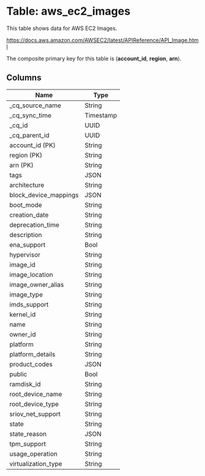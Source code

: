 # Table: aws_ec2_images

This table shows data for AWS EC2 Images.

https://docs.aws.amazon.com/AWSEC2/latest/APIReference/API_Image.html

The composite primary key for this table is (**account_id**, **region**, **arn**).

## Columns

| Name          | Type          |
| ------------- | ------------- |
|_cq_source_name|String|
|_cq_sync_time|Timestamp|
|_cq_id|UUID|
|_cq_parent_id|UUID|
|account_id (PK)|String|
|region (PK)|String|
|arn (PK)|String|
|tags|JSON|
|architecture|String|
|block_device_mappings|JSON|
|boot_mode|String|
|creation_date|String|
|deprecation_time|String|
|description|String|
|ena_support|Bool|
|hypervisor|String|
|image_id|String|
|image_location|String|
|image_owner_alias|String|
|image_type|String|
|imds_support|String|
|kernel_id|String|
|name|String|
|owner_id|String|
|platform|String|
|platform_details|String|
|product_codes|JSON|
|public|Bool|
|ramdisk_id|String|
|root_device_name|String|
|root_device_type|String|
|sriov_net_support|String|
|state|String|
|state_reason|JSON|
|tpm_support|String|
|usage_operation|String|
|virtualization_type|String|